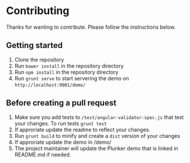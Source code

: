 # Contributing
Thanks for wanting to contribute. Please follow the instructions below.


## Getting started
1. Clone the repository
2. Run `bower install` in the repository directory
3. Run `npm install` in the repository directory
4. Run `grunt serve` to start servering the demo on `http://localhost:9001/demo/`



## Before creating a pull request
1. Make sure you add tests to `/test/angular-validator-spec.js` that test your changes. To run tests `grunt test`
2. If approriate update the readme to reflect your changes.
3. Run `grunt build` to minify and create a `dist` version of your changes
4. If approriate update the demo in /demo/
5. The project maintainer will update the Plunker demo that is linked in README.md if needed.